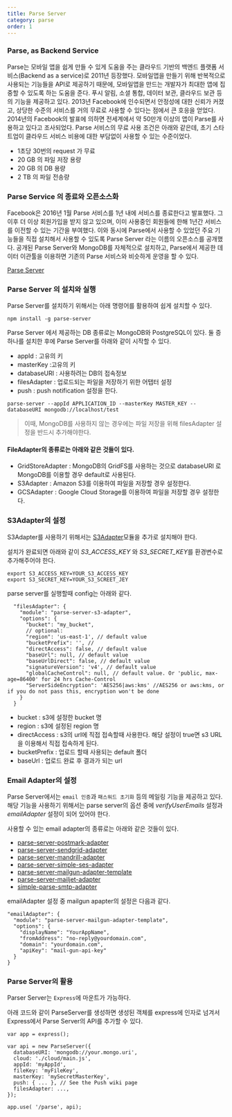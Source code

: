 ```yaml
---
title: Parse Server
category: parse
order: 1
---
```



### Parse, as Backend Service

Parse는 모바일 앱을 쉽게 만들 수 있게 도움을 주는 클라우드 기반의 백엔드 플랫폼 서비스(Backend as a service)로 2011년 등장했다. 모바일앱을 만들기 위해 반복적으로 사용되는 기능들을 API로 제공하기 때문에, 모바일앱을 만드는 개발자가 최대한 앱에 집중할 수 있도록 하는 도움을 준다. 푸시 알림, 소셜 통합, 데이터 보관, 클라우드 보관 등의 기능을 제공하고 있다. 2013년 Facebook에 인수되면서 안정성에 대한 신뢰가 커졌고, 상당한 수준의 서비스를 거의 무료로 사용할 수 있다는 점에서 큰 호응을 얻었다. 2014년의 Facebook의 발표에 의하면 전세계에서 약 50만개 이상의 앱이 Parse를 사용하고 있다고 조사되었다.  Parse 서비스의 무료 사용 조건은 아래와 같은데, 초기 스타트업이 클라우드 서비스 비용에 대한 부담없이 사용할 수 있는 수준이었다.

- 1초당 30번의 request 가 무료
- 20 GB 의 파일 저장 용량
- 20 GB 의 DB 용량
- 2 TB 의 파일 전송량


### Parse Service 의 종료와 오픈소스화

Facebook은 2016년 1월 Parse 서비스를 1년 내에 서비스를 종료한다고 발표했다. 그 이후 더 이상 회원가입을 받지 않고 있으며, 이미 사용중인 회원들에 한해 1년간 서비스를 이전할 수 있는 기간을 부여했다. 이와 동시에 Parse에서 사용할 수 있었던 주요 기능들을 직접 설치해서 사용할 수 있도록 Parse Server 라는 이름의 오픈소스를 공개했다. 공개된 Parse Server와 MongoDB를 자체적으로 설치하고, Parse에서 제공한 데이터 이관툴을 이용하면 기존의 Parse 서비스와 비슷하게 운영을 할 수 있다.

[Parse Server](https://github.com/parse-community/parse-server)

### Parse Server 의 설치와 실행

Parse Server를 설치하기 위해서는 아래 명령어를 활용하여 쉽게 설치할 수 있다.

```
npm install -g parse-server
```

Parse Server 에서 제공하는 DB 종류로는 MongoDB와 PostgreSQL이 있다. 둘 증 하나를 설치한 후에 Parse Server를 아래와 같이 시작할 수 있다.

- appId : 고유의 키
- masterKey :고유의 키
- databaseURI : 사용하려는 DB의 접속정보
- filesAdapter : 업로드되는 파일을 저장하기 위한 어탭터 설정
- push : push notification 설정을 한다.
```
parse-server --appId APPLICATION_ID --masterKey MASTER_KEY --databaseURI mongodb://localhost/test
```

> 이때, MongoDB를 사용하지 않는 경우에는 파일 저장을 위해 filesAdapter 설정을 반드시 추가해야한다.

#### FileAdapter의 종류로는 아래와 같은 것들이 있다.

- GridStoreAdapter : MongoDB의 GridFS를 사용하는 것으로 databaseURI 로 MongoDB를 이용할 경우 default로 사용된다.
- S3Adapter : Amazon S3를 이용하여 파일을 저장할 경우 설정한다.
- GCSAdapter : Google Cloud Storage를 이용하여 파일을 저장할 경우 설정한다.


### S3Adapter의 설정

S3Adapter를 사용하기 위해서는 [S3Adapter](https://github.com/parse-server-modules/parse-server-s3-adapter)모듈을 추가로 설치해야 한다.

설치가 완료되면 아래와 같이 *S3_ACCESS_KEY* 와 *S3_SECRET_KEY*를 환경변수로 추가해주어야 한다.

```
export S3_ACCESS_KEY=YOUR_S3_ACCESS_KEY
export S3_SECRET_KEY=YOUR_S3_SCREET_JEY
```

parse server를 실행할때 config는 아래와 같다.

```
  "filesAdapter": {
    "module": "parse-server-s3-adapter",
    "options": {
      "bucket": "my_bucket",
      // optional:
      "region": 'us-east-1', // default value
      "bucketPrefix": '', //
      "directAccess": false, // default value
      "baseUrl": null, // default value
      "baseUrlDirect": false, // default value
      "signatureVersion": 'v4', // default value
      "globalCacheControl": null, // default value. Or 'public, max-age=86400' for 24 hrs Cache-Control
      "ServerSideEncryption": 'AES256|aws:kms' //AES256 or aws:kms, or if you do not pass this, encryption won't be done
    }
  }
```

- bucket : s3에 설정한 bucket 명
- region : s3에 설정된 region 명
- directAccess : s3의 url에 직접 접속할때 사용한다. 해당 설정이 true면 s3 URL을 이용해서 직접 접속하게 된다.
- bucketPrefix : 업로드 할때 사용되는 default 폴더
- baseUrl : 업로드 완료 후 결과가 되는 url

### Email Adapter의 설정

Parse Server에서는 `email 인증`과 `패스워드 초기화` 등의 메일링 기능을 제공하고 있다. 해당 기능을 사용하기 위해서는 
parse server의 옵션 중에 *verifyUserEmails* 설정과 *emailAdapter* 설정이 되어 있어야 한다.

사용할 수 있는 email adapter의 종류로는 아래와 같은 것들이 있다.

- [parse-server-postmark-adapter](https://www.npmjs.com/package/parse-server-postmark-adapter)
- [parse-server-sendgrid-adapter](https://www.npmjs.com/package/parse-server-sendgrid-adapter)
- [parse-server-mandrill-adapter](https://www.npmjs.com/package/parse-server-mandrill-adapter)
- [parse-server-simple-ses-adapter](https://www.npmjs.com/package/parse-server-simple-ses-adapter)
- [parse-server-mailgun-adapter-template](https://www.npmjs.com/package/parse-server-mailgun-adapter-template)
- [parse-server-mailjet-adapter](https://www.npmjs.com/package/parse-server-mailjet-adapter)
- [simple-parse-smtp-adapter](https://www.npmjs.com/package/simple-parse-smtp-adapter)


emailAdapter 설정 중 mailgun apapter의 설정은 다음과 같다.

```
"emailAdapter": {
  "module": "parse-server-mailgun-adapter-template",
  "options": {
    "displayName": "YourAppName",
    "fromAddress": "no-reply@yourdomain.com",
    "domain": "yourdomain.com",
    "apiKey": "mail-gun-api-key"
  }
}
```

### Parse Server의 활용

Parser Server는 `Express`에 마운트가 가능하다.

아래 코드와 같이 ParseServer를 생성하면 생성된 객체를 express에 인자로 넘겨서 Express에서 Parse Server의 API를 추가할 수 있다.

```
var app = express();

var api = new ParseServer({
  databaseURI: 'mongodb://your.mongo.uri',
  cloud: './cloud/main.js',
  appId: 'myAppId',
  fileKey: 'myFileKey',
  masterKey: 'mySecretMasterKey',
  push: { ... }, // See the Push wiki page
  filesAdapter: ...,
});

app.use( '/parse', api);
```